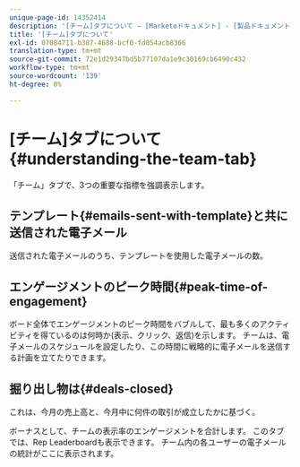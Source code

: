 ```yaml
---
unique-page-id: 14352414
description: '[チーム]タブについて — [Marketoドキュメント] - [製品ドキュメント]'
title: '[チーム]タブについて'
exl-id: 07084711-b387-4688-bcf0-fd054acb8366
translation-type: tm+mt
source-git-commit: 72e1d29347bd5b77107da1e9c30169cb6490c432
workflow-type: tm+mt
source-wordcount: '139'
ht-degree: 0%

---
```


# [チーム]タブについて{#understanding-the-team-tab}

「チーム」タブで、3つの重要な指標を強調表示します。

## テンプレート{#emails-sent-with-template}と共に送信された電子メール

送信された電子メールのうち、テンプレートを使用した電子メールの数。

## エンゲージメントのピーク時間{#peak-time-of-engagement}

ボード全体でエンゲージメントのピーク時間をバブルして、最も多くのアクティビティを得ているのは何時か(表示、クリック、返信)を示します。 チームは、電子メールのスケジュールを設定したり、この時間に戦略的に電子メールを送信する計画を立てたりできます。

## 掘り出し物は{#deals-closed}

これは、今月の売上高と、今月中に何件の取引が成立したかに基づく。

ボーナスとして、チームの表示率のエンゲージメントを合計します。 このタブでは、Rep Leaderboardも表示できます。 チーム内の各ユーザーの電子メールの統計がここに表示されます。
